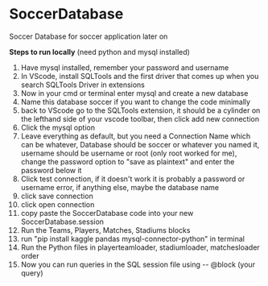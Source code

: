 # SoccerDatabase
Soccer Database for soccer application later on

**Steps to run locally** (need python and mysql installed)
1. Have mysql installed, remember your password and username
2. In VScode, install SQLTools and the first driver that comes up when you search SQLTools Driver in extensions
3. Now in your cmd or terminal enter mysql and create a new database
4. Name this database soccer if you want to change the code minimally
5. back to VScode go to the SQLTools extension, it should be a cylinder on the lefthand side of your vscode toolbar, then click add new connection
6. Click the mysql option
7. Leave everything as default, but you need a Connection Name which can be whatever, Database should be soccer or whatever you named it, username should be username or root (only root worked for me), change the password option to "save as plaintext" and enter the password below it
8. Click test connection, if it doesn't work it is probably a password or username error, if anything else, maybe the database name
9. click save connection
10. click open connection
11. copy paste the SoccerDatabase code into your new SoccerDatabase.session
12. Run the Teams, Players, Matches, Stadiums blocks
13. run "pip install kaggle pandas mysql-connector-python" in terminal
14. Run the Python files in playerteamloader, stadiumloader, matchesloader order
15. Now you can run queries in the SQL session file using -- @block (your query)
